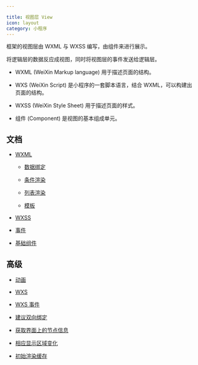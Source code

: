 ```yaml
---

title: 视图层 View
icon: layout
category: 小程序
---
```


框架的视图层由 WXML 与 WXSS 编写，由组件来进行展示。

将逻辑层的数据反应成视图，同时将视图层的事件发送给逻辑层。

- WXML (WeiXin Markup language) 用于描述页面的结构。

- WXS (WeiXin Script) 是小程序的一套脚本语言，结合 WXML，可以构建出页面的结构。

- WXSS (WeiXin Style Sheet) 用于描述页面的样式。

- 组件 (Component) 是视图的基本组成单元。

<!-- more -->

## 文档

- [WXML](wxml.md)

  - [数据绑定](data-bind.md)

  - [条件渲染](condition-render.md)

  - [列表渲染](list-render.md)

  - [模板](template.md)

- [WXSS](wxss.md)

- [事件](event.md)

- [基础组件](component.md)

## 高级

- [动画](animation.md) <Badge type="grey" text="高级" />

- [WXS](wxs.md) <Badge type="grey" text="高级" />

- [WXS 事件](wxs-event.md) <Badge type="grey" text="高级" />

- [建议双向绑定](model.md) <Badge type="grey" text="高级" />

- [获取界面上的节点信息](selector.md) <Badge type="grey" text="高级" />

- [相应显示区域变化](selector.md) <Badge type="grey" text="高级" />

- [初始渲染缓存](rendering-cache.md) <Badge type="grey" text="高级" />
